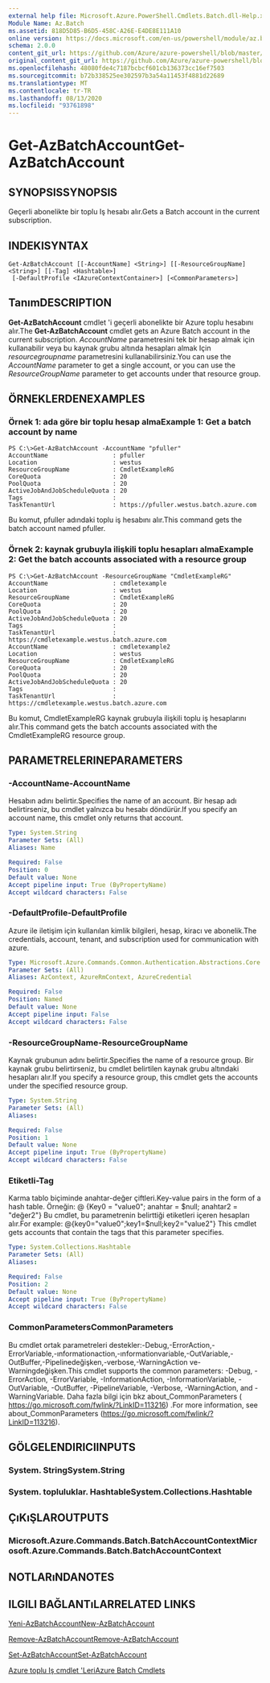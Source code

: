 ```yaml
---
external help file: Microsoft.Azure.PowerShell.Cmdlets.Batch.dll-Help.xml
Module Name: Az.Batch
ms.assetid: 818D5D85-B6D5-458C-A26E-E4DE8E111A10
online version: https://docs.microsoft.com/en-us/powershell/module/az.batch/get-azbatchaccount
schema: 2.0.0
content_git_url: https://github.com/Azure/azure-powershell/blob/master/src/Batch/Batch/help/Get-AzBatchAccount.md
original_content_git_url: https://github.com/Azure/azure-powershell/blob/master/src/Batch/Batch/help/Get-AzBatchAccount.md
ms.openlocfilehash: 48080fde4c7187bcbcf601cb136373cc16ef7503
ms.sourcegitcommit: b72b338525ee302597b3a54a11453f4881d22689
ms.translationtype: MT
ms.contentlocale: tr-TR
ms.lasthandoff: 08/13/2020
ms.locfileid: "93761898"
---
```

# <span data-ttu-id="255b5-101">Get-AzBatchAccount</span><span class="sxs-lookup"><span data-stu-id="255b5-101">Get-AzBatchAccount</span></span>

## <span data-ttu-id="255b5-102">SYNOPSIS</span><span class="sxs-lookup"><span data-stu-id="255b5-102">SYNOPSIS</span></span>
<span data-ttu-id="255b5-103">Geçerli abonelikte bir toplu Iş hesabı alır.</span><span class="sxs-lookup"><span data-stu-id="255b5-103">Gets a Batch account in the current subscription.</span></span>

## <span data-ttu-id="255b5-104">INDEKI</span><span class="sxs-lookup"><span data-stu-id="255b5-104">SYNTAX</span></span>

```
Get-AzBatchAccount [[-AccountName] <String>] [[-ResourceGroupName] <String>] [[-Tag] <Hashtable>]
 [-DefaultProfile <IAzureContextContainer>] [<CommonParameters>]
```

## <span data-ttu-id="255b5-105">Tanım</span><span class="sxs-lookup"><span data-stu-id="255b5-105">DESCRIPTION</span></span>
<span data-ttu-id="255b5-106">**Get-AzBatchAccount** cmdlet 'i geçerli abonelikte bir Azure toplu hesabını alır.</span><span class="sxs-lookup"><span data-stu-id="255b5-106">The **Get-AzBatchAccount** cmdlet gets an Azure Batch account in the current subscription.</span></span> <span data-ttu-id="255b5-107">*AccountName* parametresini tek bir hesap almak için kullanabilir veya bu kaynak grubu altında hesapları almak Için *resourcegroupname* parametresini kullanabilirsiniz.</span><span class="sxs-lookup"><span data-stu-id="255b5-107">You can use the *AccountName* parameter to get a single account, or you can use the *ResourceGroupName* parameter to get accounts under that resource group.</span></span>

## <span data-ttu-id="255b5-108">ÖRNEKLERDEN</span><span class="sxs-lookup"><span data-stu-id="255b5-108">EXAMPLES</span></span>

### <span data-ttu-id="255b5-109">Örnek 1: ada göre bir toplu hesap alma</span><span class="sxs-lookup"><span data-stu-id="255b5-109">Example 1: Get a batch account by name</span></span>
```
PS C:\>Get-AzBatchAccount -AccountName "pfuller"
AccountName                  : pfuller
Location                     : westus
ResourceGroupName            : CmdletExampleRG
CoreQuota                    : 20
PoolQuota                    : 20
ActiveJobAndJobScheduleQuota : 20
Tags                         :
TaskTenantUrl                : https://pfuller.westus.batch.azure.com
```

<span data-ttu-id="255b5-110">Bu komut, pfuller adındaki toplu iş hesabını alır.</span><span class="sxs-lookup"><span data-stu-id="255b5-110">This command gets the batch account named pfuller.</span></span>

### <span data-ttu-id="255b5-111">Örnek 2: kaynak grubuyla ilişkili toplu hesapları alma</span><span class="sxs-lookup"><span data-stu-id="255b5-111">Example 2: Get the batch accounts associated with a resource group</span></span>
```
PS C:\>Get-AzBatchAccount -ResourceGroupName "CmdletExampleRG"
AccountName                  : cmdletexample
Location                     : westus
ResourceGroupName            : CmdletExampleRG
CoreQuota                    : 20
PoolQuota                    : 20
ActiveJobAndJobScheduleQuota : 20
Tags                         :
TaskTenantUrl                : https://cmdletexample.westus.batch.azure.com
AccountName                  : cmdletexample2
Location                     : westus
ResourceGroupName            : CmdletExampleRG
CoreQuota                    : 20
PoolQuota                    : 20
ActiveJobAndJobScheduleQuota : 20
Tags                         :
TaskTenantUrl                : https://cmdletexample.westus.batch.azure.com
```

<span data-ttu-id="255b5-112">Bu komut, CmdletExampleRG kaynak grubuyla ilişkili toplu iş hesaplarını alır.</span><span class="sxs-lookup"><span data-stu-id="255b5-112">This command gets the batch accounts associated with the CmdletExampleRG resource group.</span></span>

## <span data-ttu-id="255b5-113">PARAMETRELERINE</span><span class="sxs-lookup"><span data-stu-id="255b5-113">PARAMETERS</span></span>

### <span data-ttu-id="255b5-114">-AccountName</span><span class="sxs-lookup"><span data-stu-id="255b5-114">-AccountName</span></span>
<span data-ttu-id="255b5-115">Hesabın adını belirtir.</span><span class="sxs-lookup"><span data-stu-id="255b5-115">Specifies the name of an account.</span></span>
<span data-ttu-id="255b5-116">Bir hesap adı belirtirseniz, bu cmdlet yalnızca bu hesabı döndürür.</span><span class="sxs-lookup"><span data-stu-id="255b5-116">If you specify an account name, this cmdlet only returns that account.</span></span>

```yaml
Type: System.String
Parameter Sets: (All)
Aliases: Name

Required: False
Position: 0
Default value: None
Accept pipeline input: True (ByPropertyName)
Accept wildcard characters: False
```

### <span data-ttu-id="255b5-117">-DefaultProfile</span><span class="sxs-lookup"><span data-stu-id="255b5-117">-DefaultProfile</span></span>
<span data-ttu-id="255b5-118">Azure ile iletişim için kullanılan kimlik bilgileri, hesap, kiracı ve abonelik.</span><span class="sxs-lookup"><span data-stu-id="255b5-118">The credentials, account, tenant, and subscription used for communication with azure.</span></span>

```yaml
Type: Microsoft.Azure.Commands.Common.Authentication.Abstractions.Core.IAzureContextContainer
Parameter Sets: (All)
Aliases: AzContext, AzureRmContext, AzureCredential

Required: False
Position: Named
Default value: None
Accept pipeline input: False
Accept wildcard characters: False
```

### <span data-ttu-id="255b5-119">-ResourceGroupName</span><span class="sxs-lookup"><span data-stu-id="255b5-119">-ResourceGroupName</span></span>
<span data-ttu-id="255b5-120">Kaynak grubunun adını belirtir.</span><span class="sxs-lookup"><span data-stu-id="255b5-120">Specifies the name of a resource group.</span></span>
<span data-ttu-id="255b5-121">Bir kaynak grubu belirtirseniz, bu cmdlet belirtilen kaynak grubu altındaki hesapları alır.</span><span class="sxs-lookup"><span data-stu-id="255b5-121">If you specify a resource group, this cmdlet gets the accounts under the specified resource group.</span></span>

```yaml
Type: System.String
Parameter Sets: (All)
Aliases:

Required: False
Position: 1
Default value: None
Accept pipeline input: True (ByPropertyName)
Accept wildcard characters: False
```

### <span data-ttu-id="255b5-122">Etiketli</span><span class="sxs-lookup"><span data-stu-id="255b5-122">-Tag</span></span>
<span data-ttu-id="255b5-123">Karma tablo biçiminde anahtar-değer çiftleri.</span><span class="sxs-lookup"><span data-stu-id="255b5-123">Key-value pairs in the form of a hash table.</span></span> <span data-ttu-id="255b5-124">Örneğin: @ {Key0 = "value0"; anahtar = $null; anahtar2 = "değer2"} Bu cmdlet, bu parametrenin belirttiği etiketleri içeren hesapları alır.</span><span class="sxs-lookup"><span data-stu-id="255b5-124">For example: @{key0="value0";key1=$null;key2="value2"} This cmdlet gets accounts that contain the tags that this parameter specifies.</span></span>

```yaml
Type: System.Collections.Hashtable
Parameter Sets: (All)
Aliases:

Required: False
Position: 2
Default value: None
Accept pipeline input: True (ByPropertyName)
Accept wildcard characters: False
```

### <span data-ttu-id="255b5-125">CommonParameters</span><span class="sxs-lookup"><span data-stu-id="255b5-125">CommonParameters</span></span>
<span data-ttu-id="255b5-126">Bu cmdlet ortak parametreleri destekler:-Debug,-ErrorAction,-ErrorVariable,-ınformationaction,-ınformationvariable,-OutVariable,-OutBuffer,-Pipelinedeğişken,-verbose,-WarningAction ve-Warningdeğişken.</span><span class="sxs-lookup"><span data-stu-id="255b5-126">This cmdlet supports the common parameters: -Debug, -ErrorAction, -ErrorVariable, -InformationAction, -InformationVariable, -OutVariable, -OutBuffer, -PipelineVariable, -Verbose, -WarningAction, and -WarningVariable.</span></span> <span data-ttu-id="255b5-127">Daha fazla bilgi için bkz about_CommonParameters ( https://go.microsoft.com/fwlink/?LinkID=113216) .</span><span class="sxs-lookup"><span data-stu-id="255b5-127">For more information, see about_CommonParameters (https://go.microsoft.com/fwlink/?LinkID=113216).</span></span>

## <span data-ttu-id="255b5-128">GÖLGELENDIRICI</span><span class="sxs-lookup"><span data-stu-id="255b5-128">INPUTS</span></span>

### <span data-ttu-id="255b5-129">System. String</span><span class="sxs-lookup"><span data-stu-id="255b5-129">System.String</span></span>

### <span data-ttu-id="255b5-130">System. topluluklar. Hashtable</span><span class="sxs-lookup"><span data-stu-id="255b5-130">System.Collections.Hashtable</span></span>

## <span data-ttu-id="255b5-131">ÇıKıŞLAR</span><span class="sxs-lookup"><span data-stu-id="255b5-131">OUTPUTS</span></span>

### <span data-ttu-id="255b5-132">Microsoft.Azure.Commands.Batch.BatchAccountContext</span><span class="sxs-lookup"><span data-stu-id="255b5-132">Microsoft.Azure.Commands.Batch.BatchAccountContext</span></span>

## <span data-ttu-id="255b5-133">NOTLARıNDA</span><span class="sxs-lookup"><span data-stu-id="255b5-133">NOTES</span></span>

## <span data-ttu-id="255b5-134">ILGILI BAĞLANTıLAR</span><span class="sxs-lookup"><span data-stu-id="255b5-134">RELATED LINKS</span></span>

[<span data-ttu-id="255b5-135">Yeni-AzBatchAccount</span><span class="sxs-lookup"><span data-stu-id="255b5-135">New-AzBatchAccount</span></span>](./New-AzBatchAccount.md)

[<span data-ttu-id="255b5-136">Remove-AzBatchAccount</span><span class="sxs-lookup"><span data-stu-id="255b5-136">Remove-AzBatchAccount</span></span>](./Remove-AzBatchAccount.md)

[<span data-ttu-id="255b5-137">Set-AzBatchAccount</span><span class="sxs-lookup"><span data-stu-id="255b5-137">Set-AzBatchAccount</span></span>](./Set-AzBatchAccount.md)

[<span data-ttu-id="255b5-138">Azure toplu Iş cmdlet 'Leri</span><span class="sxs-lookup"><span data-stu-id="255b5-138">Azure Batch Cmdlets</span></span>](/powershell/module/az.batch)
